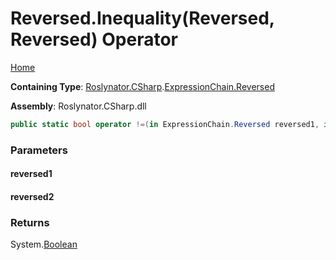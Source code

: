 # Reversed\.Inequality\(Reversed, Reversed\) Operator <a name="_Top"></a>

[Home](../../../../../README.md)

**Containing Type**: [Roslynator.CSharp](../../../README.md#_Top)\.[ExpressionChain.Reversed](../README.md#_Top)

**Assembly**: Roslynator\.CSharp\.dll

```csharp
public static bool operator !=(in ExpressionChain.Reversed reversed1, in ExpressionChain.Reversed reversed2)
```

### Parameters

#### reversed1

#### reversed2

### Returns

System\.[Boolean](https://docs.microsoft.com/en-us/dotnet/api/system.boolean)

